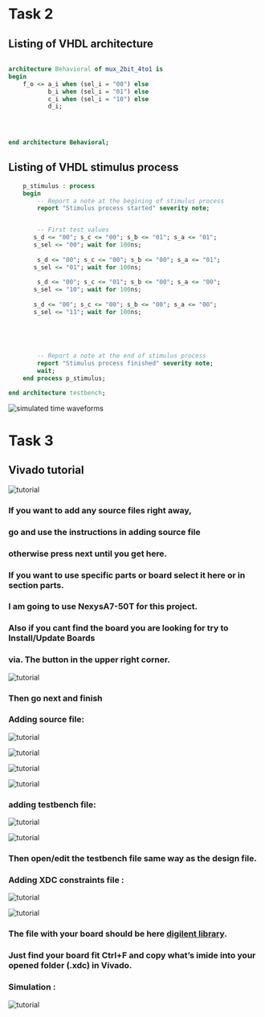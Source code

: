 




# Task 2

## Listing of VHDL architecture

```vhdl

architecture Behavioral of mux_2bit_4to1 is
begin
    f_o <= a_i when (sel_i = "00") else 
           b_i when (sel_i = "01") else 
           c_i when (sel_i = "10") else 
           d_i;

   


end architecture Behavioral;
```
## Listing of VHDL stimulus process

```vhdl
    p_stimulus : process
    begin
        -- Report a note at the begining of stimulus process
        report "Stimulus process started" severity note;


        -- First test values
       s_d <= "00"; s_c <= "00"; s_b <= "01"; s_a <= "01"; 
       s_sel <= "00"; wait for 100ns;
       
        s_d <= "00"; s_c <= "00"; s_b <= "00"; s_a <= "01"; 
       s_sel <= "01"; wait for 100ns;
       
        s_d <= "00"; s_c <= "01"; s_b <= "00"; s_a <= "00"; 
       s_sel <= "10"; wait for 100ns;
       
       s_d <= "00"; s_c <= "00"; s_b <= "00"; s_a <= "00"; 
       s_sel <= "11"; wait for 100ns;
           
    
      


        -- Report a note at the end of stimulus process
        report "Stimulus process finished" severity note;
        wait;
    end process p_stimulus;

end architecture testbench;
```

![simulated time waveforms](images/graf.PNG) 


# Task 3
## Vivado tutorial

![tutorial](images/tutorial1.PNG) 

### If you want to add any source files right away,
### go and use the instructions in adding source file 
### otherwise press next until you get here. 
### If you want to use specific parts or board select it here or in section parts. 
### I am going to use NexysA7-50T for this project. 
### Also if you cant find the board you are looking for try to Install/Update Boards 
### via. The button in the upper right corner. 

![tutorial](images/tutorial2.PNG)

### Then go next and finish  

### Adding source file:

![tutorial](images/tutorial3.PNG) 

![tutorial](images/tutorial4.PNG) 

![tutorial](images/tutorial5.PNG) 

![tutorial](images/tutorial6.PNG) 

### adding testbench file:

![tutorial](images/tutorial7.PNG) 

![tutorial](images/tutorial8.PNG) 

### Then open/edit the testbench file same way as the design file.


### Adding XDC constraints file :

![tutorial](images/tutorial9.PNG) 

![tutorial](images/tutorial10.PNG) 

### The file with your board should be here [digilent library](https://github.com/Digilent/digilent-xdc). 
### Just find your board fit Ctrl+F and copy what’s imide into your opened folder  (.xdc) in Vivado.

### Simulation :

![tutorial](images/tutorial11.PNG)  

